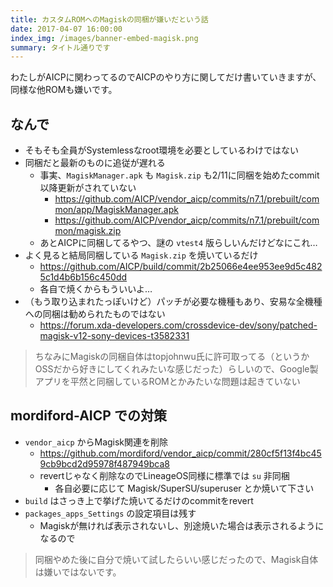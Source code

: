 ```yaml
---
title: カスタムROMへのMagiskの同梱が嫌いだという話
date: 2017-04-07 16:00:00
index_img: /images/banner-embed-magisk.png
summary: タイトル通りです
---
```


わたしがAICPに関わってるのでAICPのやり方に関してだけ書いていきますが、同様な他ROMも嫌いです。

<!-- more -->

## なんで

- そもそも全員がSystemlessなroot環境を必要としているわけではない
- 同梱だと最新のものに追従が遅れる
    - 事実、`MagiskManager.apk` も `Magisk.zip` も2/11に同梱を始めたcommit以降更新がされていない
      - https://github.com/AICP/vendor_aicp/commits/n7.1/prebuilt/common/app/MagiskManager.apk
      - https://github.com/AICP/vendor_aicp/commits/n7.1/prebuilt/common/magisk.zip
    - あとAICPに同梱してるやつ、謎の `vtest4` 版らしいんだけどなにこれ…
- よく見ると結局同梱している `Magisk.zip` を焼いているだけ
    - https://github.com/AICP/build/commit/2b25066e4ee953ee9d5c4825c1d4b6b156c450dd
    - 各自で焼くからもういいよ…
- （もう取り込まれたっぽいけど）パッチが必要な機種もあり、安易な全機種への同梱は勧められたものではない
    - https://forum.xda-developers.com/crossdevice-dev/sony/patched-magisk-v12-sony-devices-t3582331

> ちなみにMagiskの同梱自体はtopjohnwu氏に許可取ってる（というかOSSだから好きにしてくれみたいな感じだった）らしいので、Google製アプリを平然と同梱しているROMとかみたいな問題は起きていない

## mordiford-AICP での対策

- `vendor_aicp` からMagisk関連を削除
    - https://github.com/mordiford/vendor_aicp/commit/280cf5f13f4bc459cb9bcd2d95978f487949bca8
    - revertじゃなく削除なのでLineageOS同様に標準では `su` 非同梱
        - 各自必要に応じて Magisk/SuperSU/superuser とか焼いて下さい
- `build` はさっき上で挙げた焼いてるだけのcommitをrevert
- `packages_apps_Settings` の設定項目は残す
    - Magiskが無ければ表示されないし、別途焼いた場合は表示されるようになるので

> 同梱やめた後に自分で焼いて試したらいい感じだったので、Magisk自体は嫌いではないです。
